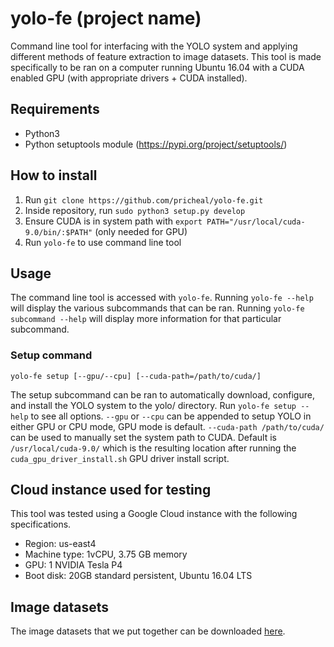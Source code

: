 # yolo-fe (project name)
Command line tool for interfacing with the YOLO system and applying different methods of feature extraction to image datasets. This tool is made specifically to be ran on a computer running Ubuntu 16.04 with a CUDA enabled GPU (with appropriate drivers + CUDA installed).

## Requirements
* Python3
* Python setuptools module (https://pypi.org/project/setuptools/)

## How to install
1. Run `git clone https://github.com/pricheal/yolo-fe.git`
2. Inside repository, run `sudo python3 setup.py develop`
3. Ensure CUDA is in system path with `export PATH="/usr/local/cuda-9.0/bin/:$PATH"` (only needed for GPU)
4. Run `yolo-fe` to use command line tool

## Usage
The command line tool is accessed with `yolo-fe`. Running `yolo-fe --help` will display the various subcommands that can be ran. Running `yolo-fe subcommand --help` will display more information for that particular subcommand.

### Setup command
```
yolo-fe setup [--gpu/--cpu] [--cuda-path=/path/to/cuda/]
```

The setup subcommand can be ran to automatically download, configure, and install the YOLO system to the yolo/ directory. Run `yolo-fe setup --help` to see all options. `--gpu` or `--cpu` can be appended to setup YOLO in either GPU or CPU mode, GPU mode is default. `--cuda-path /path/to/cuda/` can be used to manually set the system path to CUDA. Default is `/usr/local/cuda-9.0/` which is the resulting location after running the `cuda_gpu_driver_install.sh` GPU driver install script.

## Cloud instance used for testing

This tool was tested using a Google Cloud instance with the following specifications.
* Region: us-east4
* Machine type: 1vCPU, 3.75 GB memory
* GPU: 1 NVIDIA Tesla P4
* Boot disk: 20GB standard persistent, Ubuntu 16.04 LTS

## Image datasets

The image datasets that we put together can be downloaded [here](https://drive.google.com/open?id=14tB8AUSvXDU4jPm6Ml-_Jm2ieFHrSXU7).
